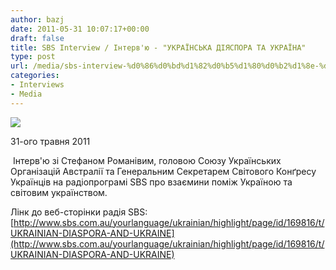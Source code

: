 ```yaml
---
author: bazj
date: 2011-05-31 10:07:17+00:00
draft: false
title: SBS Interview / Інтерв'ю - "УКРАЇНСЬКА ДІЯСПОРА ТА УКРАЇНА"
type: post
url: /media/sbs-interview-%d0%86%d0%bd%d1%82%d0%b5%d1%80%d0%b2%d1%8e-%d0%a3%d0%9a%d0%a0%d0%90%d0%87%d0%9d%d0%a1%d0%ac%d0%9a%d0%90-%d0%94%d0%86%d0%af%d0%a1%d0%9f%d0%9e%d0%a0%d0%90-%d0%a2%d0%90-%d0%a3%d0%9a/
categories:
- Interviews
- Media
---
```


[![](http://www.ozeukes.com/wp-content/uploads/2011/05/150px-Sbs_radio2.jpg)
](http://www.ozeukes.com/wp-content/uploads/2011/05/150px-Sbs_radio2.jpg)

31-ого травня 2011   

 Інтерв'ю зі Стефаном Романівим, головою Союзу Українських Організацій Австралії та Генеральним Секретарем Світового Конґресу Українців на радіопрограмі SBS про взаємини поміж Україною та світовим українством.

Лінк до веб-сторінки радія SBS: [http://www.sbs.com.au/yourlanguage/ukrainian/highlight/page/id/169816/t/UKRAINIAN-DIASPORA-AND-UKRAINE](http://www.sbs.com.au/yourlanguage/ukrainian/highlight/page/id/169816/t/UKRAINIAN-DIASPORA-AND-UKRAINE)
